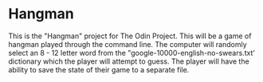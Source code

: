 # Hangman
This is the "Hangman" project for The Odin Project.  This will be a game of hangman played through the command line.  The computer will randomly select an 8 - 12 letter word from the "google-10000-english-no-swears.txt' dictionary which the player will attempt to guess.  The player will have the ability to save the state of their game to a separate file.
